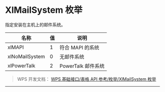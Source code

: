 # XlMailSystem 枚举

指定安装在主机上的邮件系统。

| 名称           | 值  | 说明               |
|----------------|-----|--------------------|
| xlMAPI         | 1   | 符合 MAPI 的系统   |
| xlNoMailSystem | 0   | 无邮件系统         |
| xlPowerTalk    | 2   | PowerTalk 邮件系统 |

> WPS 开发文档： [WPS 基础接口/表格 API 参考/枚举/XlMailSystem 枚举](https://qn.cache.wpscdn.cn/encs/doc/office_v19/topics/WPS%20%E5%9F%BA%E7%A1%80%E6%8E%A5%E5%8F%A3/%E8%A1%A8%E6%A0%BC%20API%20%E5%8F%82%E8%80%83/%E6%9E%9A%E4%B8%BE/XlMailSystem%20%E6%9E%9A%E4%B8%BE.html)

------------------------------------------------------------------------
